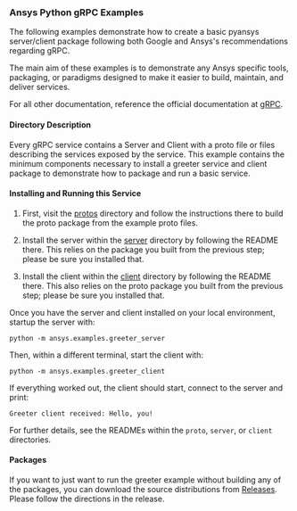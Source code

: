 ### Ansys Python gRPC Examples

The following examples demonstrate how to create a basic pyansys
server/client package following both Google and Ansys's recommendations
regarding gRPC.

The main aim of these examples is to demonstrate any Ansys specific
tools, packaging, or paradigms designed to make it easier to build,
maintain, and deliver services.

For all other documentation, reference the official documentation at
[gRPC](https://grpc.io/).


#### Directory Description

Every gRPC service contains a Server and Client with a proto file or
files describing the services exposed by the service.  This example
contains the minimum components necessary to install a greeter service
and client package to demonstrate how to package and run a basic
service.


#### Installing and Running this Service

1. First, visit the
[protos](https://github.com/pyansys/pyansys-helloworld/tree/main/protos)
directory and follow the instructions there to build the proto package
from the example proto files.

2.  Install the server within the
[server](https://github.com/pyansys/pyansys-helloworld/tree/main/server)
directory by following the README there.  This relies on the package
you built from the previous step; please be sure you installed that.

3. Install the client within the
[client](https://github.com/pyansys/pyansys-helloworld/tree/main/client)
directory by following the README there.  This also relies on the
proto package you built from the previous step; please be sure you
installed that.


Once you have the server and client installed on your local environment, startup the server with:

```
python -m ansys.examples.greeter_server
```

Then, within a different terminal, start the client with:

```
python -m ansys.examples.greeter_client
```

If everything worked out, the client should start, connect to the
server and print:

```
Greeter client received: Hello, you!
```

For further details, see the READMEs within the `proto`, `server`, or
`client` directories.


#### Packages

If you want to just want to run the greeter example without building
any of the packages, you can download the source distributions from
[Releases](https://github.com/pyansys/pyansys-helloworld/releases).
Please follow the directions in the release.
